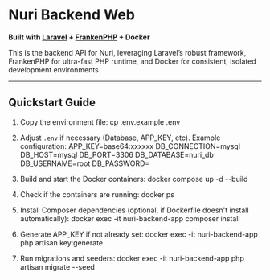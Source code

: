 
# Nuri Backend Web

**Built with [Laravel](https://laravel.com/) + [FrankenPHP](https://frankenphp.dev/) + Docker**  

This is the backend API for Nuri, leveraging Laravel’s robust framework, FrankenPHP for ultra-fast PHP runtime, and Docker for consistent, isolated development environments.

---

## Quickstart Guide

1. Copy the environment file:
cp .env.example .env

2. Adjust `.env` if necessary (Database, APP_KEY, etc). Example configuration:
APP_KEY=base64:xxxxxx
DB_CONNECTION=mysql
DB_HOST=mysql
DB_PORT=3306
DB_DATABASE=nuri_db
DB_USERNAME=root
DB_PASSWORD=

3. Build and start the Docker containers:
docker compose up -d --build

4. Check if the containers are running:
docker ps

5. Install Composer dependencies (optional, if Dockerfile doesn't install automatically):
docker exec -it nuri-backend-app composer install

6. Generate APP_KEY if not already set:
docker exec -it nuri-backend-app php artisan key:generate

7. Run migrations and seeders:
docker exec -it nuri-backend-app php artisan migrate --seed
